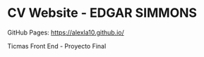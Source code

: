 # CV Website - EDGAR SIMMONS

GitHub Pages: https://alexla10.github.io/

Ticmas Front End - Proyecto Final


